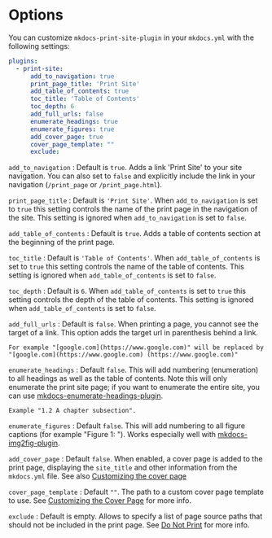 # Options

You can customize `mkdocs-print-site-plugin` in your `mkdocs.yml` with the following settings:

```yaml
plugins:
  - print-site:
      add_to_navigation: true
      print_page_title: 'Print Site'
      add_table_of_contents: true
      toc_title: 'Table of Contents'
      toc_depth: 6
      add_full_urls: false
      enumerate_headings: true
      enumerate_figures: true
      add_cover_page: true
      cover_page_template: ""
      exclude:
```

`add_to_navigation`
:   Default is `true`. Adds a link 'Print Site' to your site navigation. You can also set to `false` and explicitly include the link in your navigation (`/print_page` or `/print_page.html`).

`print_page_title`
:   Default is `'Print Site'`. When `add_to_navigation` is set to `true` this setting controls the name of the print page in the navigation of the site. This setting is ignored when `add_to_navigation` is set to `false`.

`add_table_of_contents`
:   Default is `true`. Adds a table of contents section at the beginning of the print page.

`toc_title`
:   Default is `'Table of Contents'`. When `add_table_of_contents` is set to `true` this setting controls the name of the table of contents. This setting is ignored when `add_table_of_contents` is set to `false`.

`toc_depth`
:   Default is `6`. When `add_table_of_contents` is set to `true` this setting controls the depth of the table of contents. This setting is ignored when `add_table_of_contents` is set to `false`.

`add_full_urls`
:   Default is `false`. When printing a page, you cannot see the target of a link. This option adds the target url in parenthesis behind a link.

    For example "[google.com](https://www.google.com)" will be replaced by "[google.com](https://www.google.com) (https://www.google.com)"

`enumerate_headings`
:   Default `false`. This will add numbering (enumeration) to all headings as well as the table of contents. Note this will only enumerate the print site page; if you want to enumerate the entire site, you can use [mkdocs-enumerate-headings-plugin](https://github.com/timvink/mkdocs-enumerate-headings-plugin).

    Example "1.2 A chapter subsection".

`enumerate_figures`
:   Default `false`. This will add numbering to all figure captions (for example "Figure 1: <caption>"). Works especially well with [mkdocs-img2fig-plugin](https://github.com/stuebersystems/mkdocs-img2fig-plugin).

`add_cover_page`
:   Default `false`. When enabled, a cover page is added to the print page, displaying the `site_title` and other information from the `mkdocs.yml` file. See also [Customizing the cover page](customization/cover_page.md)

`cover_page_template`
:   Default `""`. The path to a custom cover page template to use. See [Customizing the Cover Page](customization/cover_page.md) for more info.

`exclude`
: Default is empty. Allows to specify a list of page source paths that should not be included in the print page. See [Do Not Print](customization/do_not_print.md#ignoring-an-entire-page) for more info.